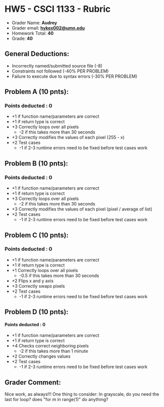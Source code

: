 # HW5 - CSCI 1133 - Rubric

 * Grader Name: **Audrey**
 * Grader email: **hykex002@umn.edu**
 * Homework Total: **40**
 * Grade: **40**

## General Deductions:

* Incorrectly named/submitted source file (-8)
* Constraints not followed (-40% PER PROBLEM)
* Failure to execute due to syntax errors (-30% PER PROBLEM)

## Problem A (10 pnts):

### Points deducted : 0

* +1 if function name/parameters are correct
* +1 if return type is correct
* +3 Correctly loops over all pixels
  * -2 if this takes more than 30 seconds
* +3 Correctly modifies the values of each pixel (255 - x)
* +2 Test cases
  * -1 if 2-3 runtime errors need to be fixed before test cases work

## Problem B (10 pnts):

### Points deducted : 0

* +1 if function name/parameters are correct
* +1 if return type is correct
* +3 Correctly loops over all pixels
  * -2 if this takes more than 30 seconds
* +3 Correctly modifies the values of each pixel (pixel / average of list) 
* +2 Test cases
  * -1 if 2-3 runtime errors need to be fixed before test cases work

## Problem C (10 pnts):

### Points deducted : 0

* +1 if function name/parameters are correct
* +1 if return type is correct
* +1 Correctly loops over all pixels
  * -0.5 if this takes more than 30 seconds
* +2 Flips x and y axis
* +3 Correctly swaps pixels
* +2 Test cases
  * -1 if 2-3 runtime errors need to be fixed before test cases work

## Problem D (10 pnts):

#### Points deducted : 0

* +1 if function name/parameters are correct
* +1 if return type is correct
* +4 Checks correct neighboring pixels
  * -2 if this takes more than 1 minute
* +2 Correctly changes values
* +2 Test cases
  * -1 if 2-3 runtime errors need to be fixed before test cases work

## Grader Comment:

Nice work, as always!!! One thing to consider: In grayscale, do you need the last for loop? does "for m in range(1)" do anything?

